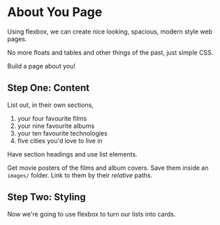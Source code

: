 # About You Page

Using flexbox, we can create nice looking, spacious, modern style web pages.

No more floats and tables and other things of the past, just simple CSS.

Build a page about you!

## Step One: Content

List out, in their own sections,

1. your four favourite films
2. your nine favourite albums
3. your ten favourite technologies
4. five cities you'd love to live in

Have section headings and use list elements.

Get movie posters of the films and album covers.
Save them inside an `images/` folder.
Link to them by their _relative_ paths.

## Step Two: Styling

Now we're going to use flexbox to turn our lists into cards.
